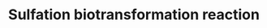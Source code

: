 ---
annotations:
- id: PW:0000860
  parent: regulatory pathway
  type: Pathway Ontology
  value: sulfonation conjugation pathway
authors:
- Mkutmon
- MaintBot
- Eweitz
description: Metabolism of xenobiotic compounds consists of phase I and a phase II
  biotransformation reactions, being compound modification and conjugation reactions
  respectively. In phase I biotransformation, the compound is modificated via oxidation,
  reduction, hydrolysis, or other minor reactions, to reveal a reactive group to which
  a conjugation molecule can react to. In phase II, a small conjugation molecule reacts
  with the phase I modified molecule, producing a much more water-soluble molecule
  that can be excreted more easily. Sulfation is a phase II biotransformation reaction
  in which sulfate acts as a conjugation molecule and binds to a substrate via the
  catalysis of sulfotransferases. Sulfate is first combined with ATP molecules to
  form PAPS via the dual function enzymes PAPSS1 and PAPSS2 consisting of a sulfurylase
  domain and an APS kinase domain. From PAPS the sulfate group is transferred to the
  actual substrate via the action of sulfotransferases, resulting in a sulfated substrate
  and the sulfate-lacking PAP.
last-edited: 2021-05-21
organisms:
- Bos taurus
redirect_from:
- /index.php/Pathway:WP3234
- /instance/WP3234
- /instance/WP3234_r117613
revision: r117613
schema-jsonld:
- '@context': https://schema.org/
  '@id': https://wikipathways.github.io/pathways/WP3234.html
  '@type': Dataset
  creator:
    '@type': Organization
    name: WikiPathways
  description: Metabolism of xenobiotic compounds consists of phase I and a phase
    II biotransformation reactions, being compound modification and conjugation reactions
    respectively. In phase I biotransformation, the compound is modificated via oxidation,
    reduction, hydrolysis, or other minor reactions, to reveal a reactive group to
    which a conjugation molecule can react to. In phase II, a small conjugation molecule
    reacts with the phase I modified molecule, producing a much more water-soluble
    molecule that can be excreted more easily. Sulfation is a phase II biotransformation
    reaction in which sulfate acts as a conjugation molecule and binds to a substrate
    via the catalysis of sulfotransferases. Sulfate is first combined with ATP molecules
    to form PAPS via the dual function enzymes PAPSS1 and PAPSS2 consisting of a sulfurylase
    domain and an APS kinase domain. From PAPS the sulfate group is transferred to
    the actual substrate via the action of sulfotransferases, resulting in a sulfated
    substrate and the sulfate-lacking PAP.
  keywords:
  - ADP
  - APS
  - ATP
  - G6PD
  - GSR
  - Glutathione (oxidized)
  - Glutathione (reduced)
  - NADP+
  - NADPH
  - PAP
  - PAPS
  - PAPSS1
  - PAPSS2
  - SULT1A1
  - SULT1B1
  - SULT1C2
  - SULT1C3
  - SULT1C4
  - SULT1E1
  - SULT2A1
  - SULT2B1
  - SULT4A1
  - SULT6B1
  - Sulfate
  license: CC0
  name: Sulfation biotransformation reaction
seo: CreativeWork
title: Sulfation biotransformation reaction
wpid: WP3234
---